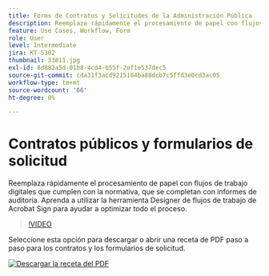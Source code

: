 ```yaml
---
title: Forms de Contratos y Solicitudes de la Administración Pública
description: Reemplaza rápidamente el procesamiento de papel con flujos de trabajo digitales que cumplen con las normativas, y completa con informes de auditoría
feature: Use Cases, Workflow, Form
role: User
level: Intermediate
jira: KT-5302
thumbnail: 33811.jpg
exl-id: 8d882a5d-01b8-4cd4-b55f-2ef1e537dec5
source-git-commit: cda31f3acd9215184ba88dcb7c5ffd3e0cd3ac05
workflow-type: tm+mt
source-wordcount: '66'
ht-degree: 0%

---
```


# Contratos públicos y formularios de solicitud

Reemplaza rápidamente el procesamiento de papel con flujos de trabajo digitales que cumplen con la normativa, que se completan con informes de auditoría. Aprenda a utilizar la herramienta Designer de flujos de trabajo de Acrobat Sign para ayudar a optimizar todo el proceso.

>[!VIDEO](https://video.tv.adobe.com/v/33811?quality=12&learn=on&hidetitle=true)

Seleccione esta opción para descargar o abrir una receta de PDF paso a paso para los contratos y los formularios de solicitud.

[![Descargar la receta del PDF](../assets/acrobat_PDF_96.png)](../assets/UseCaseRecipe-EN-UsingWorkflowDesigner.pdf)
